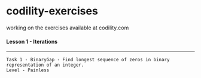 # codility-exercises
working on the exercises available at codility.com

#### Lesson 1 - Iterations
***
    Task 1 - BinaryGap - Find longest sequence of zeros in binary representation of an integer.
    Level - Painless


